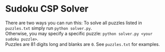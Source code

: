 # Sudoku CSP Solver
There are two ways you can run this:
To solve all puzzles listed in `puzzles.txt` simply run `python solver.py`.  
Otherwise, you may specify a specific puzzle: `python solver.py <your sudoku puzzle>`.  
Puzzles are 81 digits long and blanks are `0`. See `puzzles.txt` for examples.
